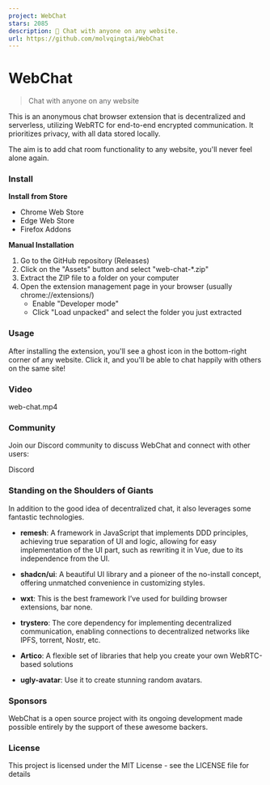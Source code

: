 ```yaml
---
project: WebChat
stars: 2085
description: 💬 Chat with anyone on any website.
url: https://github.com/molvqingtai/WebChat
---
```


WebChat
=======

> Chat with anyone on any website

This is an anonymous chat browser extension that is decentralized and serverless, utilizing WebRTC for end-to-end encrypted communication. It prioritizes privacy, with all data stored locally.

The aim is to add chat room functionality to any website, you'll never feel alone again.

### Install

**Install from Store**

-   Chrome Web Store
-   Edge Web Store
-   Firefox Addons

**Manual Installation**

1.  Go to the GitHub repository (Releases)
2.  Click on the "Assets" button and select "web-chat-\*.zip"
3.  Extract the ZIP file to a folder on your computer
4.  Open the extension management page in your browser (usually chrome://extensions/)
    -   Enable "Developer mode"
    -   Click "Load unpacked" and select the folder you just extracted

### Usage

After installing the extension, you'll see a ghost icon in the bottom-right corner of any website. Click it, and you'll be able to chat happily with others on the same site!

### Video

web-chat.mp4

### Community

Join our Discord community to discuss WebChat and connect with other users:

Discord

### Standing on the Shoulders of Giants

In addition to the good idea of decentralized chat, it also leverages some fantastic technologies.

-   **remesh**: A framework in JavaScript that implements DDD principles, achieving true separation of UI and logic, allowing for easy implementation of the UI part, such as rewriting it in Vue, due to its independence from the UI.
    
-   **shadcn/ui**: A beautiful UI library and a pioneer of the no-install concept, offering unmatched convenience in customizing styles.
    
-   **wxt**: This is the best framework I’ve used for building browser extensions, bar none.
    
-   **trystero**: The core dependency for implementing decentralized communication, enabling connections to decentralized networks like IPFS, torrent, Nostr, etc.
    
-   **Artico**: A flexible set of libraries that help you create your own WebRTC-based solutions
    
-   **ugly-avatar**: Use it to create stunning random avatars.
    

### Sponsors

WebChat is a open source project with its ongoing development made possible entirely by the support of these awesome backers.

### License

This project is licensed under the MIT License - see the LICENSE file for details

